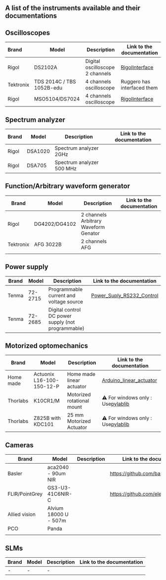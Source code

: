 ## A list of the instruments available and their documentations

## Oscilloscopes


| Brand     | Model                     | Description                     | Link to the documentation                                              |
| :---------- | --------------------------- | --------------------------------- | ------------------------------------------------------------------------ |
| Rigol     | DS2102A                   | Digital oscilloscope 2 channels | [RigolInterface](https://github.com/Quantum-Optics-LKB/RigolInterface) |
| Tektronix | TDS 2014C / TBS 1052B-edu | 4 channels oscilloscope         | Ruggero has interfaced them                                            |
| Rigol     | MSO5104/DS7024            | 4 channels oscilloscope         | [RigolInterface](https://github.com/Quantum-Optics-LKB/RigolInterface) |

## Spectrum analyzer


| Brand | Model   | Description               | Link to the documentation |
| ------- | --------- | --------------------------- | --------------------------- |
| Rigol | DSA1020 | Spectrum analyzer 2GHz    |                           |
| Rigol | DSA705  | Spectrum analyzer 500 MHz |                           |

## Function/Arbitrary waveform generator


| Brand     | Model         | Description                           | Link to the documentation |
| ----------- | --------------- | --------------------------------------- | --------------------------- |
| Rigol     | DG4202/DG4102 | 2 channels Arbitrary Waveform Genator |                           |
| Tektronix | AFG 3022B     | 2 channels AFG                        |                           |
|           |               |                                       |                           |

## Power supply


| Brand | Model   | Description                                        | Link to the documentation                                                                          |
| ------- | --------- | ---------------------------------------------------- | ---------------------------------------------------------------------------------------------------- |
| Tenma | 72-2715 | Programmable current and voltage source            | [Power_Suply_RS232_Control](https://github.com/Quantum-Optics-LKB/Power_Suply_RS232_Control)<br /> |
| Tenma | 72-2685 | Digital control DC power supply (not programmable) |                                                                                                    |

## Motorized optomechanics


| Brand     | Model                     | Description                | Link to the documentation                                                                                      |
| ----------- | --------------------------- | ---------------------------- | ---------------------------------------------------------------------------------------------------------------- |
| Home made | Actuonix L16-100-150-12-P | Home made linear actuator  | [Arduino_linear_actuator](https://github.com/Quantum-Optics-LKB/Arduino_linear_actuator)                       |
| Thorlabs  | K10CR1/M                  | Motorized rotational mount | ⚠️ For windows only : Use[pylablib](https://pylablib.readthedocs.io/en/latest/devices/Thorlabs_kinesis.html) |
| Thorlabs  | Z825B with KDC101         | 25 mm Motorized Actuator   | ⚠️ For windows only : Use[pylablib](https://pylablib.readthedocs.io/en/latest/devices/Thorlabs_kinesis.html) |

## Cameras


| Brand          | Model                 | Description | Link to the documentation |
| ---------------- | ----------------------- | ------------- | --------------------------- |
| Basler         | aca2040 - 90um NIR    |             |  https://github.com/basler/pypylon |
| FLIR/PointGrey | GS3-U3-41C6NIR-C      |             |  https://github.com/elerac/EasyPySpin |
| Allied vision  | Alvium 18000 U - 507m |             |                           |
| PCO            | Panda                 |             |                           |
|                |                       |             |                           |

## SLMs


| Brand | Model | Description | Link to the documentation |
| ------- | ------- | ------------- | --------------------------- |
| -     | -     | -           |                           |
